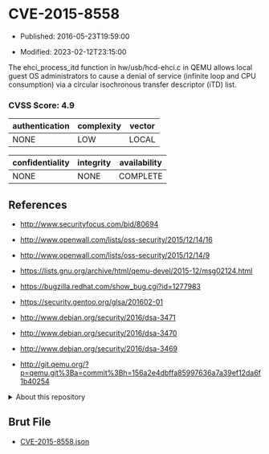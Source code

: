 # CVE-2015-8558

- Published: 2016-05-23T19:59:00

- Modified: 2023-02-12T23:15:00

The ehci_process_itd function in hw/usb/hcd-ehci.c in QEMU allows local guest OS administrators to cause a denial of service (infinite loop and CPU consumption) via a circular isochronous transfer descriptor (iTD) list.

### CVSS Score: **4.9**

| authentication | complexity | vector |
| --- | --- | --- |
| NONE | LOW | LOCAL |

| confidentiality | integrity | availability |
| --- | --- | --- |
| NONE | NONE | COMPLETE |

## References

* http://www.securityfocus.com/bid/80694

* http://www.openwall.com/lists/oss-security/2015/12/14/16

* http://www.openwall.com/lists/oss-security/2015/12/14/9

* https://lists.gnu.org/archive/html/qemu-devel/2015-12/msg02124.html

* https://bugzilla.redhat.com/show_bug.cgi?id=1277983

* https://security.gentoo.org/glsa/201602-01

* http://www.debian.org/security/2016/dsa-3471

* http://www.debian.org/security/2016/dsa-3470

* http://www.debian.org/security/2016/dsa-3469

* http://git.qemu.org/?p=qemu.git%3Ba=commit%3Bh=156a2e4dbffa85997636a7a39ef12da6f1b40254

<details>
<summary>About this repository</summary> 

  This repository is part of the project [Live Hack CVE](https://github.com/Live-Hack-CVE). Main website can be found [www.live-hack.org](https://www.live-hack.org) 
  
  Made by [Sn0wAlice](https://github.com/Sn0wAlice) for the people that care about security and need to have a feed of the latest CVEs. Hope you enjoy it, don't forget to star the repo and follow me on [Twitter](https://twitter.com/Sn0wAlice) and [Github](https://github.com/Sn0wAlice). And that is my [personnal website](https://www.alice-snow.me/)

  - [Home Page](https://github.com/Live-Hack-CVE)
  - [Framework](https://github.com/Live-Hack-CVE/cve-framework)
  - [CVE database](https://github.com/Live-Hack-CVE/full_database)
  - [Changelog](https://github.com/Live-Hack-CVE/Changelog)
</details>

## Brut File

* [CVE-2015-8558.json](https://raw.githubusercontent.com/Live-Hack-CVE/full_database/main/cves/2015/CVE-2015-8558.json)

